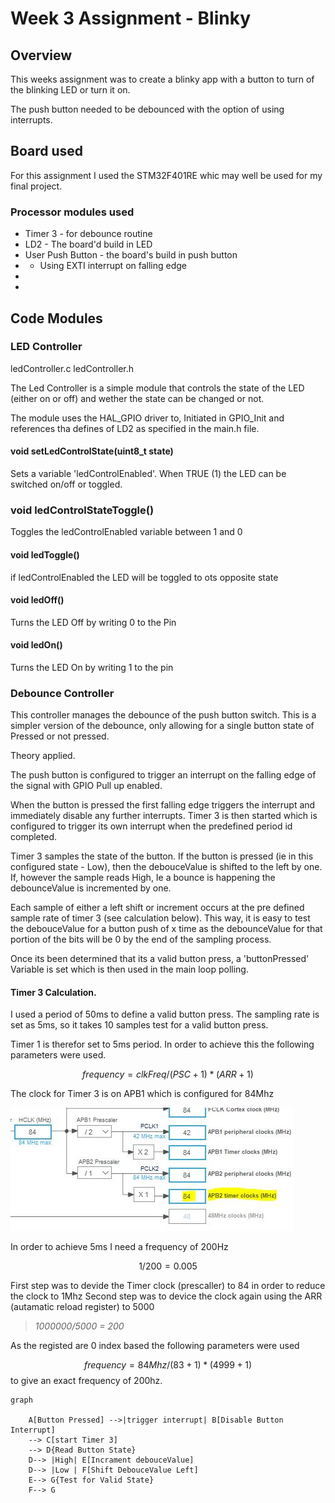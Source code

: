 # Week 3 Assignment - Blinky

## Overview
This weeks assignment was to create a blinky app with a button to turn of the blinking LED or turn it on. 

The push button needed to be debounced with the option of using interrupts. 

## Board used
For this assignment I used the STM32F401RE whic may well be used for my final project.

### Processor modules used
- Timer 3 - for debounce routine
- LD2 - The board'd build in LED
- User Push Button - the board's build in push button
- - Using EXTI interrupt on falling edge
- 
- 

## Code Modules

### LED Controller
ledController.c
ledController.h

The Led Controller is a simple module that controls the state of the LED (either on or off) and wether the state can be changed or not. 

The module uses the HAL_GPIO driver to, Initiated in GPIO_Init and references tha defines of LD2 as specified in the main.h file.

#### void setLedControlState(uint8_t state)
Sets a variable 'ledControlEnabled'. When TRUE (1) the LED can be switched on/off or toggled. 


### void ledControlStateToggle()
Toggles the ledControlEnabled variable between 1 and 0

#### void ledToggle()
if ledControlEnabled the LED will be toggled to ots opposite state

#### void ledOff()
Turns the LED Off by writing 0 to the Pin
#### void ledOn()
Turns the LED On by writing 1 to the pin

### Debounce Controller

This controller manages the debounce of the push button switch. This is a simpler version of the debounce, only allowing for a single button state of Pressed or not pressed.

Theory applied.

The push button is configured to trigger an interrupt on the falling edge of the signal with GPIO Pull up enabled.

When the button is pressed the first falling edge triggers the interrupt and immediately disable any further interrupts. Timer 3 is then started which is configured to trigger its own interrupt when the predefined period id completed.  

Timer 3 samples the state of the button. If the button is pressed (ie in this configured state - Low), then the debouceValue is shifted to the left by one. 
If, however the sample reads High, Ie a bounce is happening the debounceValue is incremented by one. 

Each sample of either a left shift or increment occurs at the pre defined sample rate of timer 3 (see calculation below). This way, it is easy to test the debouceValue for a button push of x time as the debounceValue for that portion of the bits will be 0 by the end of the sampling process. 

Once its been determined that its a valid button press, a 'buttonPressed' Variable is set which is then used in the main loop polling. 

#### Timer 3 Calculation.

I used a period of 50ms to define a valid button press. The sampling rate is set as 5ms, so it takes 10 samples test for a valid button press. 

Timer 1 is therefor set to 5ms period. In order to achieve this the following parameters were used.

$$frequency = clkFreq / (PSC+1) * (ARR+1)$$

The clock for Timer 3 is on APB1 which is configured for 84Mhz

![STM32F4xx Timer](assets/APB-clocks.JPG)

In order to achieve 5ms I need a frequency of 200Hz

$$ 1/200 = 0.005$$

First step was to devide the Timer clock (prescaller) to 84 in order to reduce the clock to 1Mhz
Second step was to device the clock again using the ARR (autamatic reload register) to 5000

 > *1000000/5000 = 200*



As the registed are 0 index based the following parameters were used

$$ frequency = 84Mhz/ (83+1) * (4999+1) $$
to give an exact frequency of 200hz.

```mermaid
graph 

    A[Button Pressed] -->|trigger interrupt| B[Disable Button Interrupt]
    --> C[start Timer 3]
    --> D{Read Button State}
    D--> |High| E[Incrament debouceValue]
    D--> |Low | F[Shift DebouceValue Left]
    E--> G{Test for Valid State}
    F--> G
```


